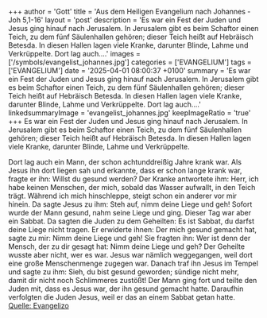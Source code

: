 +++
author = 'Gott'
title = 'Aus dem Heiligen Evangelium nach Johannes - Joh 5,1-16'
layout = 'post'
description = 'Es war ein Fest der Juden und Jesus ging hinauf nach Jerusalem. In Jerusalem gibt es beim Schaftor einen Teich, zu dem fünf Säulenhallen gehören; dieser Teich heißt auf Hebräisch Betesda. In diesen Hallen lagen viele Kranke, darunter Blinde, Lahme und Verkrüppelte.  Dort lag auch....'
images = ['/symbols/evangelist_johannes.jpg']
categories = ['EVANGELIUM']
tags = ['EVANGELIUM']
date = '2025-04-01 08:00:37 +0100'
summary = 'Es war ein Fest der Juden und Jesus ging hinauf nach Jerusalem. In Jerusalem gibt es beim Schaftor einen Teich, zu dem fünf Säulenhallen gehören; dieser Teich heißt auf Hebräisch Betesda. In diesen Hallen lagen viele Kranke, darunter Blinde, Lahme und Verkrüppelte.  Dort lag auch....'
linkedsummaryImage = 'evangelist_johannes.jpg'
keepImageRatio = 'true'
+++
Es war ein Fest der Juden und Jesus ging hinauf nach Jerusalem.
In Jerusalem gibt es beim Schaftor einen Teich, zu dem fünf Säulenhallen gehören; dieser Teich heißt auf Hebräisch Betesda.
In diesen Hallen lagen viele Kranke, darunter Blinde, Lahme und Verkrüppelte.

Dort lag auch ein Mann, der schon achtunddreißig Jahre krank war.<!--more-->
Als Jesus ihn dort liegen sah und erkannte, dass er schon lange krank war, fragte er ihn: Willst du gesund werden?
Der Kranke antwortete ihm: Herr, ich habe keinen Menschen, der mich, sobald das Wasser aufwallt, in den Teich trägt. Während ich mich hinschleppe, steigt schon ein anderer vor mir hinein.
Da sagte Jesus zu ihm: Steh auf, nimm deine Liege und geh!
Sofort wurde der Mann gesund, nahm seine Liege und ging. Dieser Tag war aber ein Sabbat.
Da sagten die Juden zu dem Geheilten: Es ist Sabbat, du darfst deine Liege nicht tragen.
Er erwiderte ihnen: Der mich gesund gemacht hat, sagte zu mir: Nimm deine Liege und geh!
Sie fragten ihn: Wer ist denn der Mensch, der zu dir gesagt hat: Nimm deine Liege und geh?
Der Geheilte wusste aber nicht, wer es war. Jesus war nämlich weggegangen, weil dort eine große Menschenmenge zugegen war.
Danach traf ihn Jesus im Tempel und sagte zu ihm: Sieh, du bist gesund geworden; sündige nicht mehr, damit dir nicht noch Schlimmeres zustößt!
Der Mann ging fort und teilte den Juden mit, dass es Jesus war, der ihn gesund gemacht hatte.
Daraufhin verfolgten die Juden Jesus, weil er das an einem Sabbat getan hatte.<br> [Quelle: Evangelizo](https://evangeliumtagfuertag.org/DE/gospel)